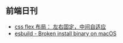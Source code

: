 ## 前端日刊

* [css flex 布局： 左右固定，中间自适应](https://gist.github.com/robbinhan/a2dbacf7e54caad63fbb)
* [esbuild - Broken install binary on macOS](https://github.com/evanw/esbuild/issues/462)
